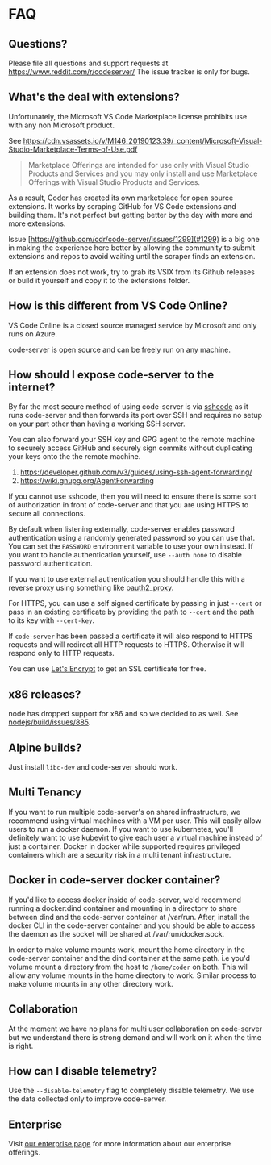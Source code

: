 # FAQ

## Questions?

Please file all questions and support requests at https://www.reddit.com/r/codeserver/
The issue tracker is only for bugs.

## What's the deal with extensions?

Unfortunately, the Microsoft VS Code Marketplace license prohibits use with any non Microsoft
product.

See https://cdn.vsassets.io/v/M146_20190123.39/_content/Microsoft-Visual-Studio-Marketplace-Terms-of-Use.pdf

> Marketplace Offerings are intended for use only with Visual Studio Products and Services
> and you may only install and use Marketplace Offerings with Visual Studio Products and Services.

As a result, Coder has created its own marketplace for open source extensions. It works by scraping
GitHub for VS Code extensions and building them. It's not perfect but getting better by the day with
more and more extensions.

Issue [https://github.com/cdr/code-server/issues/1299](#1299) is a big one in making the experience here
better by allowing the community to submit extensions and repos to avoid waiting until the scraper finds
an extension.

If an extension does not work, try to grab its VSIX from its Github releases or build it yourself and
copy it to the extensions folder.

## How is this different from VS Code Online?

VS Code Online is a closed source managed service by Microsoft and only runs on Azure.

code-server is open source and can be freely run on any machine.

## How should I expose code-server to the internet?

By far the most secure method of using code-server is via
[sshcode](https://github.com/codercom/sshcode) as it runs code-server and then forwards
its port over SSH and requires no setup on your part other than having a working SSH server.

You can also forward your SSH key and GPG agent to the remote machine to securely access GitHub
and securely sign commits without duplicating your keys onto the the remote machine.

1. https://developer.github.com/v3/guides/using-ssh-agent-forwarding/
1. https://wiki.gnupg.org/AgentForwarding

If you cannot use sshcode, then you will need to ensure there is some sort of authorization in
front of code-server and that you are using HTTPS to secure all connections.

By default when listening externally, code-server enables password authentication using a
randomly generated password so you can use that. You can set the `PASSWORD` environment variable
to use your own instead. If you want to handle authentication yourself, use `--auth none`
to disable password authentication.

If you want to use external authentication you should handle this with a reverse
proxy using something like [oauth2_proxy](https://github.com/pusher/oauth2_proxy).

For HTTPS, you can use a self signed certificate by passing in just `--cert` or pass in an existing
certificate by providing the path to `--cert` and the path to its key with `--cert-key`.

If `code-server` has been passed a certificate it will also respond to HTTPS
requests and will redirect all HTTP requests to HTTPS. Otherwise it will respond
only to HTTP requests.

You can use [Let's Encrypt](https://letsencrypt.org/) to get an SSL certificate
for free.

## x86 releases?

node has dropped support for x86 and so we decided to as well. See
[nodejs/build/issues/885](https://github.com/nodejs/build/issues/885).

## Alpine builds?

Just install `libc-dev` and code-server should work.

## Multi Tenancy

If you want to run multiple code-server's on shared infrastructure, we recommend using virtual
machines with a VM per user. This will easily allow users to run a docker daemon. If you want
to use kubernetes, you'll definitely want to use [kubevirt](https://kubevirt.io) to give each
user a virtual machine instead of just a container. Docker in docker while supported requires
privileged containers which are a security risk in a multi tenant infrastructure.

## Docker in code-server docker container?

If you'd like to access docker inside of code-server, we'd recommend running a docker:dind container
and mounting in a directory to share between dind and the code-server container at /var/run. After, install
the docker CLI in the code-server container and you should be able to access the daemon as the socket
will be shared at /var/run/docker.sock.

In order to make volume mounts work, mount the home directory in the code-server container and the
dind container at the same path. i.e you'd volume mount a directory from the host to `/home/coder`
on both. This will allow any volume mounts in the home directory to work. Similar process
to make volume mounts in any other directory work.

## Collaboration

At the moment we have no plans for multi user collaboration on code-server but we understand there is strong
demand and will work on it when the time is right.

## How can I disable telemetry?

Use the `--disable-telemetry` flag to completely disable telemetry. We use the
data collected only to improve code-server.

## Enterprise

Visit [our enterprise page](https://coder.com) for more information about our
enterprise offerings.
